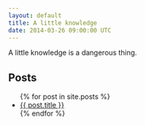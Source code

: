 ```yaml
---
layout: default
title: A little knowledge
date: 2014-03-26 09:00:00 UTC
---
```


A little knowledge is a dangerous thing.  

Posts
-----

<ul>
  {% for post in site.posts %}
    <li>
      <a href="{{ post.url }}">{{ post.title }}</a>
    </li>
  {% endfor %}
</ul>


